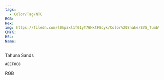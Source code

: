 ```yaml
---
tags:
  - Color/Tag/NTC
RGB:
Hex:
img: https://filedn.com/l0hpzxl1f01yT7GHxtF8cyk/Color%20Snake/SVG_Tumb%20Mass%20No%20Name/EEF0C8.svg
CMYK:
HSL:
Name:
---
```

Tahuna Sands
```palette
#EEF0C8
```
RGB
